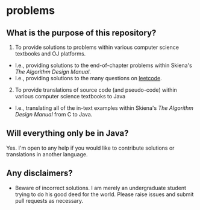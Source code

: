 # problems

## What is the purpose of this repository?
1. To provide solutions to problems within various computer science textbooks and OJ platforms.
  * I.e., providing solutions to the end-of-chapter problems within Skiena's *The Algorithm Design Manual*.
  * I.e., providing solutions to the many questions on [leetcode](https://www.leetcode.com).
2. To provide translations of source code (and pseudo-code) within various computer science textbooks to Java
  * I.e., translating all of the in-text examples within Skiena's *The Algorithm Design Manual* from C to Java.

## Will everything only be in Java?
Yes. I'm open to any help if you would like to contribute solutions or translations in another language.

## Any disclaimers?
* Beware of incorrect solutions. I am merely an undergraduate student trying to do his good deed for the world. Please raise issues and submit pull requests as necessary.
